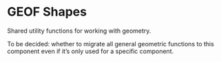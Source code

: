 # GEOF Shapes

Shared utility functions for working with geometry.

To be decided: whether to migrate all general geometric functions to this component even if it’s only used for a specific component.
